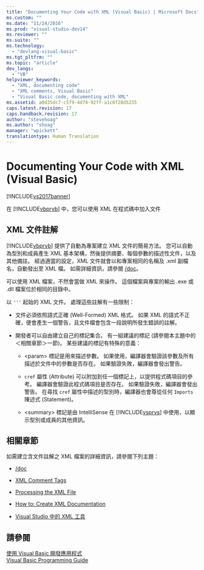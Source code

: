 ```yaml
---
title: "Documenting Your Code with XML (Visual Basic) | Microsoft Docs"
ms.custom: ""
ms.date: "11/24/2016"
ms.prod: "visual-studio-dev14"
ms.reviewer: ""
ms.suite: ""
ms.technology: 
  - "devlang-visual-basic"
ms.tgt_pltfrm: ""
ms.topic: "article"
dev_langs: 
  - "VB"
helpviewer_keywords: 
  - "XML, documenting code"
  - "XML comments, Visual Basic"
  - "Visual Basic code, documenting with XML"
ms.assetid: a0d35dc7-c5f9-4d74-92ff-a1c6f28d5235
caps.latest.revision: 17
caps.handback.revision: 17
author: "stevehoag"
ms.author: "shoag"
manager: "wpickett"
translationtype: Human Translation
---
```

# Documenting Your Code with XML (Visual Basic)
[!INCLUDE[vs2017banner](../../../csharp/includes/vs2017banner.md)]

在 [!INCLUDE[vbprvb](../../../csharp/programming-guide/concepts/linq/includes/vbprvb_md.md)] 中，您可以使用 XML 在程式碼中加入文件  
  
## XML 文件註解  
 [!INCLUDE[vbprvb](../../../csharp/programming-guide/concepts/linq/includes/vbprvb_md.md)] 提供了自動為專案建立 XML 文件的簡易方法。  您可以自動為型別和成員產生 XML 基本架構，然後提供摘要、每個參數的描述性文件，以及其他備註。  經過適當的設定，XML 文件就會以和專案相同的名稱及 .xml 副檔名，自動發出至 XML 檔。  如需詳細資訊，請參閱 [\/doc](../../../visual-basic/reference/command-line-compiler/doc.md)。  
  
 可以使用 XML 檔案，不然會當做 XML 來操作。  這個檔案與專案的輸出 .exe 或 .dll 檔案位於相同的目錄中。  
  
 以 `'''` 起始的 XML 文件。  處理這些註解有一些限制：  
  
-   文件必須依照語式正確 \(Well\-Formed\) XML 格式。  如果 XML 的語式不正確，便會產生一個警告，且文件檔會包含一段說明所發生錯誤的註解。  
  
-   開發者可以自由建立自己的標記集合。  有一組建議的標記 \(請參閱本主題中的＜相關章節＞一節\)。  某些建議的標記有特殊的意義：  
  
    -   \<param\> 標記是用來描述參數。  如果使用，編譯器會驗證該參數及所有描述於文件中的參數是否存在。  如果驗證失敗，編譯器會發出警告。  
  
    -   `cref` 屬性 \(Attribute\) 可以附加到任一個標記上，以提供程式碼項目的參考。  編譯器會驗證此程式碼項目是否存在。  如果驗證失敗，編譯器會發出警告。  在尋找 `cref` 屬性中描述的型別時，編譯器也會尊從任何 `Imports` 陳述式 \(Statement\)。  
  
    -   \<summary\> 標記是由 IntelliSense 在 [!INCLUDE[vsprvs](../../../csharp/includes/vsprvs_md.md)] 中使用，以顯示型別或成員的其他資訊。  
  
## 相關章節  
 如需建立含文件註解之 XML 檔案的詳細資訊，請參閱下列主題：  
  
-   [\/doc](../../../visual-basic/reference/command-line-compiler/doc.md)  
  
-   [XML Comment Tags](../../../visual-basic/language-reference/xmldoc/recommended-xml-tags-for-documentation-comments.md)  
  
-   [Processing the XML File](../../../visual-basic/programming-guide/program-structure/processing-the-xml-file.md)  
  
-   [How to: Create XML Documentation](../../../visual-basic/programming-guide/program-structure/how-to-create-xml-documentation.md)  
  
-   [Visual Studio 中的 XML 工具](/visual-studio/xml-tools/xml-tools-in-visual-studio)  
  
## 請參閱  
 [使用 Visual Basic 開發應用程式](../../../visual-basic/developing-apps/index.md)   
 [Visual Basic Programming Guide](../../../visual-basic/programming-guide/index.md)